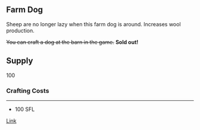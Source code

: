 ## Farm Dog

Sheep are no longer lazy when this farm dog is around. Increases wool production.

~~You can craft a dog at the barn in the game.~~ **Sold out!**

## Supply

100

### Crafting Costs

---

- 100 SFL

[Link](https://docs.sunflower-land.com/crafting-guide)
